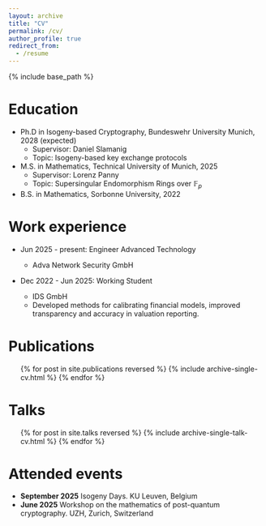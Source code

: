 ```yaml
---
layout: archive
title: "CV"
permalink: /cv/
author_profile: true
redirect_from:
  - /resume
---
```


{% include base_path %}

Education
======
* Ph.D in Isogeny-based Cryptography, 
Bundeswehr University Munich, 2028 (expected)
  * Supervisor: Daniel Slamanig
  * Topic: Isogeny-based key exchange protocols
* M.S. in Mathematics, Technical University of Munich, 2025
  * Supervisor: Lorenz Panny
  * Topic: Supersingular Endomorphism Rings over $\mathbb{F}_p$
* B.S. in Mathematics, Sorbonne University, 2022

Work experience
======
* Jun 2025 - present: Engineer Advanced Technology
  * Adva Network Security GmbH

* Dec 2022 - Jun 2025: Working Student
  * IDS GmbH
  * Developed methods for calibrating financial models, improved transparency and accuracy in valuation reporting.

Publications
======
  <ul>{% for post in site.publications reversed %}
    {% include archive-single-cv.html %}
  {% endfor %}</ul>
  
Talks
======
  <ul>{% for post in site.talks reversed %}
    {% include archive-single-talk-cv.html  %}
  {% endfor %}</ul>
  
Attended events
======
* **September 2025** Isogeny Days. KU Leuven, Belgium
* **June 2025** Workshop on the mathematics of post-quantum cryptography. UZH, Zurich, Switzerland 

